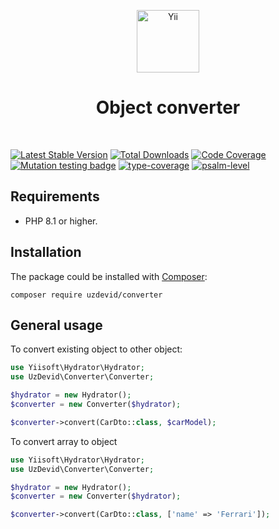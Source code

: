 <p align="center">
    <a href="https://github.com/uzdevid" target="_blank">
        <img src="https://github.com/user-attachments/assets/e29daa5f-ac8f-47aa-b927-40400a6b5626" height="100px" alt="Yii">
    </a>
    <h1 align="center">Object converter</h1>
    <br>
</p>

[![Latest Stable Version](https://poser.pugx.org/uzdevid/converter/v)](https://packagist.org/packages/uzdevid/converter)
[![Total Downloads](https://poser.pugx.org/uzdevid/converter/downloads)](https://packagist.org/packages/uzdevid/converter)
[![Code Coverage](https://codecov.io/gh/uzdevid/converter/branch/master/graph/badge.svg)](https://codecov.io/gh/uzdevid/converter)
[![Mutation testing badge](https://img.shields.io/endpoint?style=flat&url=https%3A%2F%2Fbadge-api.stryker-mutator.io%2Fgithub.com%2Fyiisoft%2Fvalidator%2Fmaster)](https://dashboard.stryker-mutator.io/reports/github.com/uzdevid/converter/master)
[![type-coverage](https://shepherd.dev/github/uzdevid/converter/coverage.svg)](https://shepherd.dev/github/uzdevid/converter)
[![psalm-level](https://shepherd.dev/github/uzdevid/converter/level.svg)](https://shepherd.dev/github/uzdevid/converter)

## Requirements

- PHP 8.1 or higher.

## Installation

The package could be installed with [Composer](https://getcomposer.org):

```shell
composer require uzdevid/converter
```

## General usage

To convert existing object to other object:

```php
use Yiisoft\Hydrator\Hydrator;
use UzDevid\Converter\Converter;

$hydrator = new Hydrator();
$converter = new Converter($hydrator);

$converter->convert(CarDto::class, $carModel);
```

To convert array to object
```php
use Yiisoft\Hydrator\Hydrator;
use UzDevid\Converter\Converter;

$hydrator = new Hydrator();
$converter = new Converter($hydrator);

$converter->convert(CarDto::class, ['name' => 'Ferrari']);
```